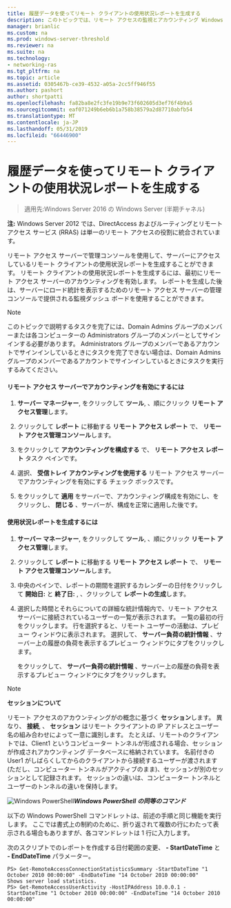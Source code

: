 ```yaml
---
title: 履歴データを使ってリモート クライアントの使用状況レポートを生成する
description: このトピックでは、リモート アクセスの監視とアカウンティング Windows Server 2016 では、ガイドの一部です。
manager: brianlic
ms.custom: na
ms.prod: windows-server-threshold
ms.reviewer: na
ms.suite: na
ms.technology:
- networking-ras
ms.tgt_pltfrm: na
ms.topic: article
ms.assetid: 0305467b-ce39-4532-a05a-2cc5ff946f55
ms.author: pashort
author: shortpatti
ms.openlocfilehash: fa82ba8e2fc3fe19b9e73f602605d3ef76f4b9a5
ms.sourcegitcommit: eaf071249b6eb6b1a758b38579a2d87710abfb54
ms.translationtype: MT
ms.contentlocale: ja-JP
ms.lasthandoff: 05/31/2019
ms.locfileid: "66446900"
---
```

# <a name="generate-a-usage-report-for-remote-clients-using-historical-data"></a>履歴データを使ってリモート クライアントの使用状況レポートを生成する

>適用先:Windows Server 2016 の Windows Server (半期チャネル)

**注:** Windows Server 2012 では、DirectAccess およびルーティングとリモート アクセス サービス (RRAS) は単一のリモート アクセスの役割に統合されています。  
  
リモート アクセス サーバーで管理コンソールを使用して、サーバーにアクセスしているリモート クライアントの使用状況レポートを生成することができます。 リモート クライアントの使用状況レポートを生成するには、最初にリモート アクセス サーバーのアカウンティングを有効します。 レポートを生成した後は、サーバーにロード統計を表示するためのリモート アクセス サーバーの管理コンソールで提供される監視ダッシュ ボードを使用することができます。  
  
> [!NOTE]  
> このトピックで説明するタスクを完了には、Domain Admins グループのメンバーまたは各コンピューターの Administrators グループのメンバーとしてサインインする必要があります。 Administrators グループのメンバーであるアカウントでサインインしているときにタスクを完了できない場合は、Domain Admins グループのメンバーであるアカウントでサインインしているときにタスクを実行するみてください。  
  
#### <a name="to-enable-accounting-on-the-remote-access-server"></a>リモート アクセス サーバーでアカウンティングを有効にするには  
  
1.  **サーバー マネージャー**, をクリックして **ツール**, 、順にクリック **リモート アクセス管理**します。  
  
2.  クリックして **レポート** に移動する **リモート アクセス レポート** で、 **リモート アクセス管理コンソール**します。  
  
3.  をクリックして **アカウンティングを構成する** で、 **リモート アクセス レポート** タスク ペインです。  
  
4.  選択、 **受信トレイ アカウンティングを使用する** リモート アクセス サーバーでアカウンティングを有効にする チェック ボックスです。  
  
5.  をクリックして **適用** をサーバーで、アカウンティング構成を有効にし、をクリックし、 **閉じる** 、サーバーが、構成を正常に適用した後です。  
  
#### <a name="to-generate-the-usage-report"></a>使用状況レポートを生成するには  
  
1.  **サーバー マネージャー**, をクリックして **ツール**, 、順にクリック **リモート アクセス管理**します。  
  
2.  クリックして **レポート** に移動する **リモート アクセス レポート** で、 **リモート アクセス管理コンソール**します。  
  
3.  中央のペインで、レポートの期間を選択するカレンダーの日付をクリックして **開始日:** と **終了日:** , 、クリックして **レポートの生成**します。  
  
4.  選択した時間とそれらについての詳細な統計情報内で、リモート アクセス サーバーに接続されているユーザーの一覧が表示されます。 一覧の最初の行をクリックします。 行を選択すると、リモート ユーザーの活動は、プレビュー ウィンドウに表示されます。 選択して、 **サーバー負荷の統計情報** 、サーバー上の履歴の負荷を表示するプレビュー ウィンドウにタブをクリックします。  
  
    をクリックして、 **サーバー負荷の統計情報** 、サーバー上の履歴の負荷を表示するプレビュー ウィンドウにタブをクリックします。  
  
> [!NOTE]  
> **セッションについて**  
>   
> リモート アクセスのアカウンティングがの概念に基づく **セッション**します。 異なり、 **接続**, 、 **セッション** はリモート クライアントの IP アドレスとユーザー名の組み合わせによって一意に識別します。 たとえば、リモートのクライアントでは、Client1 というコンピューター トンネルが形成される場合、セッションが作成されアカウンティング データベースに格納されています。 名前付きの User1 がしばらくしてからのクライアントから接続するユーザーが渡されます (ただし、コンピューター トンネルがアクティブのまま)、セッションが別のセッションとして記録されます。 セッションの違いは、コンピューター トンネルとユーザーのトンネルの違いを保持します。  
  
![Windows PowerShell](../../../media/Generate-a-usage-report-for-remote-clients-using-historical-data/PowerShellLogoSmall.gif)***<em>Windows PowerShell の同等のコマンド</em>***  
  
以下の Windows PowerShell コマンドレットは、前述の手順と同じ機能を実行します。 ここでは書式上の制約のために、折り返されて複数の行にわたって表示される場合もありますが、各コマンドレットは 1 行に入力します。  
  
次のスクリプトでのレポートを作成する日付範囲の変更、 **- StartDateTime** と **- EndDateTime** パラメーター。  
  
```  
PS> Get-RemoteAccessConnectionStatisticsSummary -StartDateTime "1 October 2010 00:00:00" -EndDateTime "14 October 2010 00:00:00"  
Shows server load statistics.  
PS> Get-RemoteAccessUserActivity -HostIPAddress 10.0.0.1 -StartDateTime "1 October 2010 00:00:00" -EndDateTime "14 October 2010 00:00:00"  
```  
  


